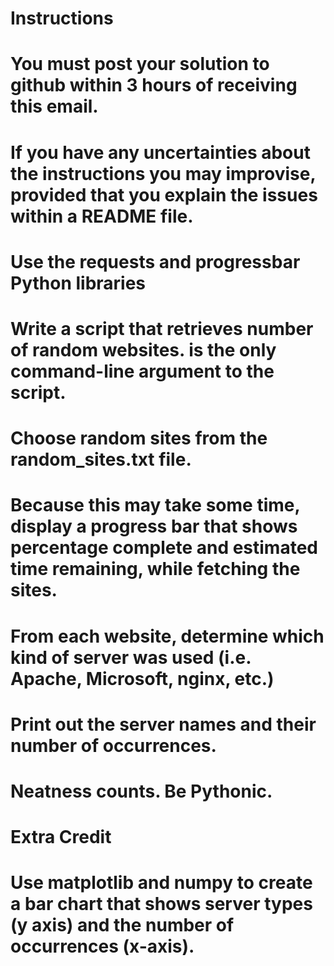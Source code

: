 Instructions
============

# You must post your solution to github within 3 hours of receiving this email.
# If you have any uncertainties about the instructions you may improvise, provided that you explain the issues within a README file.

# Use the requests and progressbar Python libraries
# Write a script that retrieves <n> number of random websites. <n> is the only command-line argument to the script.
# Choose random sites from the random_sites.txt file.
# Because this may take some time, display a progress bar that shows percentage complete and estimated time remaining, while fetching the sites.
# From each website, determine which kind of server was used (i.e. Apache, Microsoft, nginx, etc.)
# Print out the server names and their number of occurrences.
# Neatness counts. Be Pythonic.

Extra Credit
============

# Use matplotlib and numpy to create a bar chart that shows server types (y axis) and the number of occurrences (x-axis).

